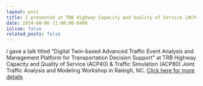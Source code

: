 ```yaml
---
layout: post
title: I presented at TRB Highway Capacity and Quality of Service (ACP40) & Traffic Simulation (ACP80) Joint Traffic Analysis and Modeling Workshop in Raleigh, NC.
date: 2024-08-06 11:00:00-0400
inline: false
related_posts: false
---
```

I gave a talk titled "Digital Twin-based Advanced Traffic Event Analysis and Management Platform for Transportation Decision Support" at TRB Highway Capacity and Quality of Service (ACP40) & Traffic Simulation (ACP80) Joint Traffic Analysis and Modeling Workshop in Raleigh, NC. [Click here for more details](https://trbsimsub.uta.edu/Events.html)
